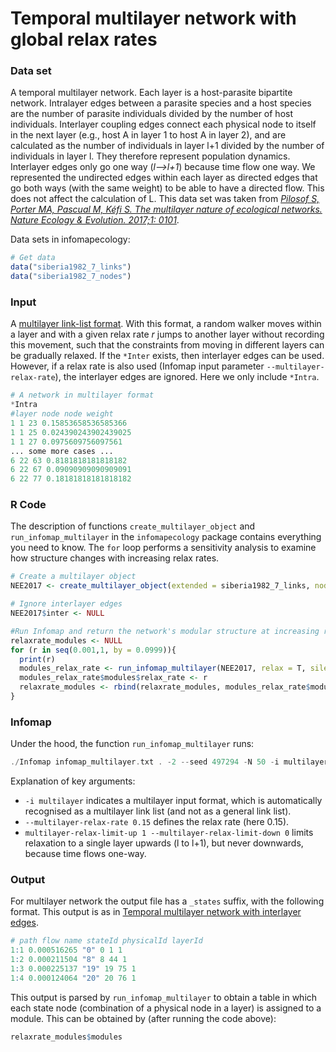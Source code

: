 # Temporal multilayer network with global relax rates

### Data set
A temporal multilayer network. Each layer is a host-parasite bipartite network. Intralayer edges between a parasite species and a host species are the number of parasite individuals divided by the number of host individuals. Interlayer coupling edges connect each physical node to itself in the next layer (e.g., host A in layer 1 to host A in layer 2), and are calculated as the number of individuals in layer l+1 divided by the number of individuals in layer l. They therefore represent population dynamics. Interlayer edges only go one way (_l-->l+1_) because time flow one way. We represented the undirected edges within each layer as directed edges that go both ways (with the same weight) to be able to have a directed flow. This does not affect the calculation of L. This data set was taken from [_Pilosof S, Porter MA, Pascual M, Kéfi S. The multilayer nature of ecological networks. Nature Ecology & Evolution. 2017;1: 0101_](https://www.nature.com/articles/s41559-017-0101?proof=true19).

Data sets in infomapecology:
```R
# Get data
data("siberia1982_7_links")
data("siberia1982_7_nodes")
```
### Input
A [multilayer link-list format](https://www.mapequation.org/infomap/#InputMultilayer). With this format, a random walker moves within a layer and with a given relax rate _r_ jumps to another layer without recording this movement, such that the constraints from moving in different layers can be gradually relaxed. If the `*Inter` exists, then interlayer edges can be used. However, if a relax rate is also used (Infomap input parameter `--multilayer-relax-rate`), the interlayer edges are ignored. Here we only include `*Intra`.

```Python
# A network in multilayer format
*Intra
#layer node node weight
1 1 23 0.15853658536585366
1 1 25 0.024390243902439025
1 1 27 0.0975609756097561
... some more cases ...
6 22 63 0.8181818181818182
6 22 67 0.09090909090909091
6 22 77 0.18181818181818182
```

### R Code
The description of functions `create_multilayer_object` and `run_infomap_multilayer` in the `infomapecology` package contains everything you need to know. The `for` loop performs a sensitivity analysis to examine how structure changes with increasing relax rates.

```R
# Create a multilayer object
NEE2017 <- create_multilayer_object(extended = siberia1982_7_links, nodes = siberia1982_7_nodes, intra_output_extended = F, inter_output_extended = F)

# Ignore interlayer edges
NEE2017$inter <- NULL

#Run Infomap and return the network's modular structure at increasing relax-rates.
relaxrate_modules <- NULL
for (r in seq(0.001,1, by = 0.0999)){
  print(r)
  modules_relax_rate <- run_infomap_multilayer(NEE2017, relax = T, silent = T, trials = 50, seed = 497294, multilayer_relax_rate = r, multilayer_relax_limit_up = 1, multilayer_relax_limit_down = 0, temporal_network = T)
  modules_relax_rate$modules$relax_rate <- r
  relaxrate_modules <- rbind(relaxrate_modules, modules_relax_rate$modules)
}
```

### Infomap
Under the hood, the function `run_infomap_multilayer` runs:
```C++
./Infomap infomap_multilayer.txt . -2 --seed 497294 -N 50 -i multilayer --multilayer-relax-rate 0.15 --multilayer-relax-limit-up 1 --multilayer-relax-limit-down 0 --silent
```

Explanation of key arguments:
* `-i multilayer` indicates a multilayer input format, which is automatically recognised as a multilayer link list (and not as a general link list).
* `--multilayer-relax-rate 0.15` defines the relax rate (here 0.15).
* `multilayer-relax-limit-up 1 --multilayer-relax-limit-down 0` limits relaxation to a single layer upwards (l to l+1), but never downwards, because time flows one-way.

### Output
For multilayer network the output file has a `_states` suffix, with the following format. This output is as in [Temporal multilayer network with interlayer edges](multilayer_interlayer.md). 

```R
# path flow name stateId physicalId layerId
1:1 0.000516265 "0" 0 1 1
1:2 0.000211504 "8" 8 44 1
1:3 0.000225137 "19" 19 75 1
1:4 0.000124064 "20" 20 76 1
```
This output is parsed by `run_infomap_multilayer` to obtain a table in which each state node (combination of a physical node in a layer) is assigned to a module. This can be obtained by (after running the code above):
```R
relaxrate_modules$modules
```

